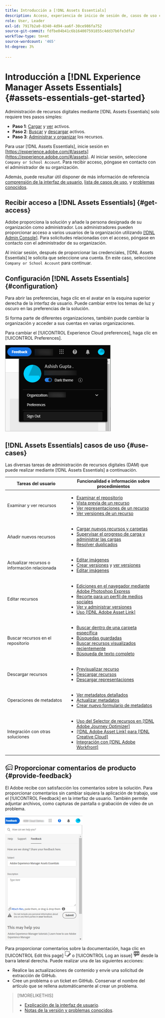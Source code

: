 ```yaml
---
title: Introducción a [!DNL Assets Essentials]
description: Acceso, experiencia de inicio de sesión de, casos de uso compatibles y problemas conocidos de [!DNL Assets Essentials].
role: User, Leader
exl-id: 7917b2a0-8340-4d94-aa6f-30ce986fa752
source-git-commit: fdfbe04b41c6b164007591855c4dd37b6fe3dfa7
workflow-type: tm+mt
source-wordcount: '465'
ht-degree: 3%

---
```


# Introducción a [!DNL Experience Manager Assets Essentials] {#assets-essentials-get-started}

<!-- TBD: Make links for these steps. -->

Administración de recursos digitales mediante [!DNL Assets Essentials] solo requiere tres pasos simples:

* **Paso 1**: [Cargar](/help/add-delete.md) y [ver](/help/navigate-view.md) activos.
* **Paso 2**: [Buscar](/help/search.md) y [descargar](/help/manage-organize.md#download) activos.
* **Paso 3**: [Administrar y organizar](/help/manage-organize.md) los recursos.

Para usar [!DNL Assets Essentials], inicie sesión en [https://experience.adobe.com/#/assets](https://experience.adobe.com/#/assets). Al iniciar sesión, seleccione `Company or School Account`. Para recibir acceso, póngase en contacto con el administrador de su organización.

Además, puede resultar útil disponer de más información de referencia [comprensión de la interfaz de usuario](/help/navigate-view.md), [lista de casos de uso](#use-cases), <!-- TBD: [supported file types](/help/supported-file-formats.md), --> y [problemas conocidos](/help/release-notes.md#known-issues).

## Recibir acceso a [!DNL Assets Essentials] {#get-access}

Adobe proporciona la solución y añade la persona designada de su organización como administrador. Los administradores pueden proporcionar acceso a varios usuarios de la organización utilizando [[!DNL Admin Console]](https://helpx.adobe.com/es/enterprise/using/admin-console.html). Para solicitudes relacionadas con el acceso, póngase en contacto con el administrador de su organización.

Al iniciar sesión, después de proporcionar las credenciales, [!DNL Assets Essentials] le solicita que seleccione una cuenta. En este caso, seleccione `Company or School Account` para continuar.

## Configuración [!DNL Assets Essentials] {#configuration}

Para abrir las preferencias, haga clic en el avatar en la esquina superior derecha de la interfaz de usuario. Puede cambiar entre los temas de luz y oscuro en las preferencias de la solución.

Si forma parte de diferentes organizaciones, también puede cambiar la organización y acceder a sus cuentas en varias organizaciones.

Para cambiar el [!UICONTROL Experience Cloud preferences], haga clic en [!UICONTROL Preferences].

![Preferencia para cambiar el tema oscuro y el ligero](assets/theme-change.png)

## [!DNL Assets Essentials] casos de uso {#use-cases}

Las diversas tareas de administración de recursos digitales (DAM) que puede realizar mediante [!DNL Assets Essentials] a continuación.

| Tareas del usuario | Funcionalidad e información sobre procedimientos |
|-----|------|
| Examinar y ver recursos | <ul> <li>[Examinar el repositorio](/help/navigate-view.md#view-assets-and-details) </li> <li> [Vista previa de un recurso](/help/navigate-view.md#preview-assets) <li> [Ver representaciones de un recurso](/help/add-delete.md#renditions) </li> <li>[Ver versiones de un recurso](/help/manage-organize.md#view-versions)</li></ul> |
| Añadir nuevos recursos | <ul> <li>[Cargar nuevos recursos y carpetas](/help/add-delete.md#add-assets)</li> <li>[Supervisar el progreso de carga y administrar las cargas](/help/add-delete.md#upload-progress)</li> <li>[Resolver duplicados](/help/add-delete.md#resolve-upload-fails)</li> </ul> |
| Actualizar recursos o información relacionada | <ul> <li>[Editar imágenes](/help/edit-images.md)</li> <li>[Crear versiones](/help/manage-organize.md#create-versions) y [ver versiones](/help/manage-organize.md#view-versions)</li> <li>[Editar imágenes](/help/edit-images.md)</li> </ul> |
| Editar recursos | <ul> <li>[Ediciones en el navegador mediante Adobe Photoshop Express](/help/edit-images.md)</li> <li>[Recorte para un perfil de medios sociales](/help/edit-images.md#crop-straighten-images)</li> <li>[Ver y administrar versiones](/help/manage-organize.md#view-versions)</li> <li>[Uso [!DNL Adobe Asset Link]](/help/integration.md#integrations)</ul></ul> |
| Buscar recursos en el repositorio | <ul> <li>[Buscar dentro de una carpeta específica](/help/search.md#refine-search-results)</li> <li>[Búsquedas guardadas](/help/search.md#saved-search)</li> <li>[Buscar recursos visualizados recientemente](/help/search.md)</li> <li>[Búsqueda de texto completo](/help/search.md) |
| Descargar recursos | <ul> <li> [Previsualizar recurso](/help/navigate-view.md#preview-assets) </li> <li> [Descargar recursos](/help/manage-organize.md#download) <li> [Descargar representaciones](/help/add-delete.md#renditions) </li></ul> |
| Operaciones de metadatos | <ul> <li>[Ver metadatos detallados](/help/metadata.md) </li> <li> [Actualizar metadatos](/help/metadata.md#update-metadata)</li> <li> [Crear nuevo formulario de metadatos](/help/metadata.md#metadata-forms) </li> </ul> |
| Integración con otras soluciones | <ul> <li>[Uso del Selector de recursos en [!DNL Adobe Journey Optimizer]](/help/integration.md)</li> <li>[[!DNL Adobe Asset Link] para [!DNL Creative Cloud]](/help/integration.md)</li> <li>[Integración con [!DNL Adobe Workfront]](/help/integration.md)</li> </ul> |

<!--TBD: Merge the below rows in the table when the use cases are documented/available.

| How do I delete assets? | <ul> <li>[Delete assets](/help/manage-organize.md)</li> <li>Recover deleted assets</li> <li>Permanently delete assets</li> </ul> |
| How do I share assets or find shared assets? | <ul> <li>Shared by me</li> <li>Shared with me</li> <li>Share for comments and review</li> <li>Unshare assets</li> </ul> |
| How do I collaborate with others and get my assets reviewed | <ul> <li>Share for review</li> <li>Provide comments. Resolve and filter comments</li> <li>Annotations on images</li> <li>Assign tasks to specific users and prioritize</li> </ul> |

-->

## ![icono de comentarios](assets/do-not-localize/feedback-icon.png) Proporcionar comentarios de producto {#provide-feedback}

El Adobe recibe con satisfacción los comentarios sobre la solución. Para proporcionar comentarios sin cambiar siquiera la aplicación de trabajo, use el [!UICONTROL Feedback] en la interfaz de usuario. También permite adjuntar archivos, como capturas de pantalla o grabación de vídeo de un problema.

![opción de comentarios en la interfaz](assets/feedback-panel.png)

Para proporcionar comentarios sobre la documentación, haga clic en [!UICONTROL Edit this page] ![editar la página](assets/do-not-localize/edit-page.png) o [!UICONTROL Log an issue] ![crear un problema de GitHub](assets/do-not-localize/github-issue.png) desde la barra lateral derecha. Puede realizar una de las siguientes acciones:

* Realice las actualizaciones de contenido y envíe una solicitud de extracción de GitHub.
* Cree un problema o un ticket en GitHub. Conservar el nombre del artículo que se rellena automáticamente al crear un problema.

>[!MORELIKETHIS]
>
>* [Explicación de la interfaz de usuario](/help/navigate-view.md).
>* [Notas de la versión y problemas conocidos](/help/release-notes.md).


<!-- TBD: 
>* [Supported file types](/help/supported-file-formats.md).
-->
